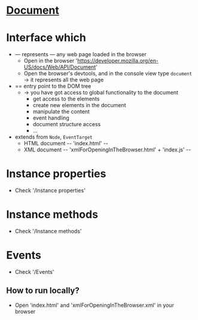 # [Document](https://developer.mozilla.org/en-US/docs/Web/API/Document)

# Interface which
* — represents — any web page loaded in the browser
  * Open in the browser 'https://developer.mozilla.org/en-US/docs/Web/API/Document'
  * Open the browser's devtools, and in the console view type `document` -> it represents all the web page
* == entry point to the DOM tree
  * → you have got access to global functionality to the document
    * get access to the elements
    * create new elements in the document
    * manipulate the content
    * event handling
    * document structure access
    * ...
* extends from `Node`, `EventTarget`
  * HTML document -- 'index.html' --
  * XML document -- 'xmlForOpeningInTheBrowser.html' + 'index.js' --

# Instance properties
* Check '/Instance properties'

# Instance methods
* Check '/Instance methods'

# Events
* Check '/Events'

## How to run locally?
* Open 'index.html' and 'xmlForOpeningInTheBrowser.xml' in your browser 
